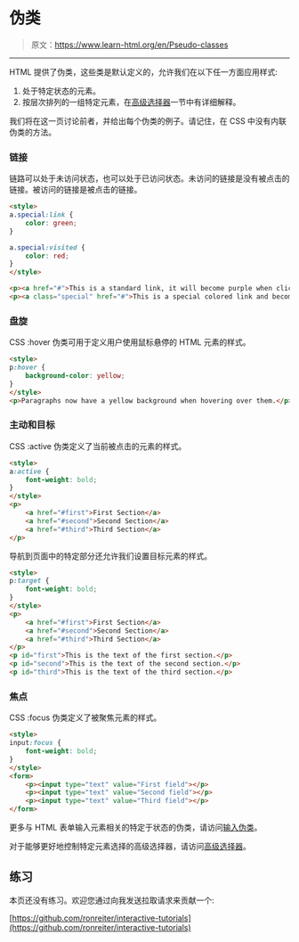 # 伪类

> 原文：<https://www.learn-html.org/en/Pseudo-classes>

* * *

HTML 提供了伪类，这些类是默认定义的，允许我们在以下任一方面应用样式:

1.  处于特定状态的元素。
2.  按层次排列的一组特定元素，在[高级选择器](/en/Advanced_Selectors)一节中有详细解释。

我们将在这一页讨论前者，并给出每个伪类的例子。请记住，在 CSS 中没有内联伪类的方法。

### 链接

链路可以处于未访问状态，也可以处于已访问状态。未访问的链接是没有被点击的链接。被访问的链接是被点击的链接。

```html
<style>
a.special:link {
    color: green;
}

a.special:visited {
    color: red;
}
</style>

<p><a href="#">This is a standard link, it will become purple when clicked</a></p>
<p><a class="special" href="#">This is a special colored link and become red when clicked</a></p> 
```

### 盘旋

CSS :hover 伪类可用于定义用户使用鼠标悬停的 HTML 元素的样式。

```html
<style>
p:hover {
    background-color: yellow;
}
</style>
<p>Paragraphs now have a yellow background when hovering over them.</p> 
```

### 主动和目标

CSS :active 伪类定义了当前被点击的元素的样式。

```html
<style>
a:active {
    font-weight: bold;    
}
</style>
<p>
    <a href="#first">First Section</a>
    <a href="#second">Second Section</a>
    <a href="#third">Third Section</a>
</p> 
```

导航到页面中的特定部分还允许我们设置目标元素的样式。

```html
<style>
p:target {
    font-weight: bold;    
}
</style>
<p>
    <a href="#first">First Section</a>
    <a href="#second">Second Section</a>
    <a href="#third">Third Section</a>
</p>
<p id="first">This is the text of the first section.</p>
<p id="second">This is the text of the second section.</p>
<p id="third">This is the text of the third section.</p> 
```

### 焦点

CSS :focus 伪类定义了被聚焦元素的样式。

```html
<style>
input:focus {
    font-weight: bold;    
}
</style>
<form>
    <p><input type="text" value="First field"></p>
    <p><input type="text" value="Second field"></p>
    <p><input type="text" value="Third field"></p>        
</form> 
```

更多与 HTML 表单输入元素相关的特定于状态的伪类，请访问[输入伪类](/en/Input_Pseudo-classes)。

对于能够更好地控制特定元素选择的高级选择器，请访问[高级选择器](/en/Advanced_Selectors)。

## 练习

本页还没有练习。欢迎您通过向我发送拉取请求来贡献一个:

[https://github.com/ronreiter/interactive-tutorials](https://github.com/ronreiter/interactive-tutorials)